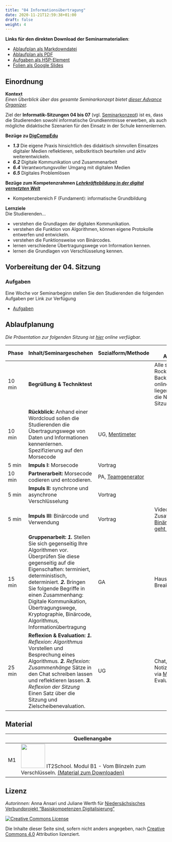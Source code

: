 ```yaml
---
title: "04 Informationsübertragung"
date: 2020-11-21T12:59:38+01:00
draft: false
weight: 4
---
```


**Links für den direkten Download der Seminarmaterialien**:
* [Ablaufplan als Markdowndatei]()
* [Ablaufplan als PDF]() 
* [Aufgaben als H5P-Element]()
* [Folien als Google Slides]()



## Einordnung 
**Kontext**   
*Einen Überblick über das gesamte Seminarkonzept bietet [dieser Advance Organizer](https://lehrerbildung.github.io/3_-seminarkonzept/ueberblick/).*

 Ziel der **Informatik-Sitzungen 04 bis 07** (vgl. [Seminarkonzept](https://lehrerbildung.github.io/3_-seminarkonzept/ueberblick/)) ist es, dass die Studierenden sowohl informatische Grundkenntnisse erwerben, als auch mögliche didaktische Szenarien für den Einsatz in der Schule kennenlernen.




**Bezüge zu [DigCompEdu](https://ec.europa.eu/jrc/en/digcompedu)**   
+ ***1.3*** Die eigene Praxis hinsichtlich des didaktisch sinnvollen Einsatzes digitaler Medien reflektieren, selbstkritisch beurteilen und aktiv weiterentwickeln.
+ ***6.2*** Digitale Kommunikation und Zusammenarbeit
+ ***6.4*** Verantwortungsvoller Umgang mit digitalen Medien
+ ***6.5*** Digitales Problemlösen


**Bezüge zum Kompetenzrahmen *[Lehrkräftebildung in der digital vernetzten Welt](http://www.lehrerbildungsverbund-niedersachsen.de/index.php?s=KompetenzrahmenLehrkraeftebildunginderdigitalvernetztenWelt)***   
+  Kompetenzbereich F (Fundament): informatische Grundbildung 

 **Lernziele**   
 Die Studierenden... 
+ verstehen die Grundlagen der digitalen Kommunikation.
+ verstehen die Funktion von Algorithmen, können eigene Protokolle entwerfen und entwickeln.
+ verstehen die Funktionsweise von Binärcodes.
+ lernen verschiedene Übertragungswege von Information kennen.
+ lernen die Grundlagen von Verschlüsselung kennen.




## Vorbereitung der 04. Sitzung
 
### Aufgaben
Eine Woche vor Seminarbeginn stellen Sie den Studierenden die folgenden  Aufgaben per Link zur Verfügung

* [Aufgaben](https://lehrerbildung.github.io/die_lehrveranstaltung_basiskompetenzen_digitalisierung/session4/session4_aufgaben/)



## Ablaufplanung
*Die Präsentation zur folgenden Sitzung ist [hier](https://docs.google.com/presentation/d/1NqjiGLKgyxN7rZCyOGr0JPp2GpRzRjncI89gZacbRz0/edit#slide=id.p) online verfügbar.*

| Phase | Inhalt/Seminargeschehen | Sozialform/Methode | Material & Anmerkungen |
| -------- | -------- | -------- | -------- |
|  10 min |  **Begrüßung & Techniktest** |  |Alle sind bei Rocket.Chat (als Backup) und im BBB online. Stift und Zettel liegen bereit, ebenso die Notizen aus der Sitzungsvorbereitung.  |
| 10 min | **Rückblick:** Anhand einer Wordcloud sollen die Studierenden die Übertragungswege von Daten und Informationen kennenlernen. Spezifizierung auf den Morsecode  |UG, [Mentimeter](https://www.mentimeter.com/)| |
| 5 min  | **Impuls I:**   Morsecode   | Vortrag || 
|  10 min | **Partnerarbeit:** Morsecode codieren und entcodieren.| PA, [Teamgenerator](https://www.jamestease.co.uk/team-generator/) |  |
| 5 min | **Impuls II:** synchrone und asynchrone Verschlüsselung| Vortrag ||
| 5 min | **Impuls III:** Binärcode und Verwendung | Vortrag |Video als Zusatzmaterial [Binärcode lesen so geht es richtig](https://www.youtube.com/watch?v=g4StGSsyMqg) | 
| 15 min | **Gruppenarbeit:** ***1.*** Stellen Sie sich gegenseitig Ihre Algorithmen vor. Überprüfen Sie diese gegenseitig auf die Eigenschaften: terminiert, deterministisch, determiniert. ***2.*** Bringen Sie folgende Begriffe in einen Zusammenhang: Digitale Kommunikation, Übertragungswege, Kryptographie, Binärcode, Algorithmus, Informationübertragung | GA | Hausaufgabe, Breakouträume |
| 25 min | **Reflexion & Evaluation:** ***1.** Reflexion: Algorithmus* Vorstellen und Besprechung eines Algorithmus. ***2.** Reflexion: Zusammenhänge* Sätze in den Chat schreiben lassen und reflektieren lassen. ***3.** Reflexion der Sitzung* Einen Satz über die Sitzung und Zielscheibenevaluation.| UG | Chat, geteilte Notizen, Evaluation via [Mentimeter](https://www.mentimeter.com/), Evaluation via [Oncoo](https://www.oncoo.de/oncoo.php)|

## Material  
|  | Quellenangabe | 
| -------- | -------- | 
| M1     |<a href="https://creativecommons.org/licenses/by-nc-sa/4.0/" target="_top"><img alt="" src="https://legalidadonline.com/wp-content/uploads/2019/04/Atribución-NoComercial-CompartirIgual-CC-BY-NC-SA-4.0.jpg" width="75px" /></a> IT2School. Modul B1 - Vom Blinzeln zum Verschlüsseln. [(Material zum Downloaden)](https://cs.uol.de/s/CdkRCgRtgB8YZ3F?path=%2F2_Basismodule%2FB1_Blinzeln) | 

	
## Lizenz
*Autorinnen:*  Anna Ansari und Juliane Werth für [Niedersächsisches Verbundprojekt “Basiskompetenzen Digitalisierung”](http://www.lehrerbildungsverbund-niedersachsen.de/index.php?s=ProjektBasiskompetenzenDigitalisierung)



<a rel="license" href="http://creativecommons.org/licenses/by/4.0/"><img alt="Creative Commons License" style="border-width:0" src="https://i.creativecommons.org/l/by/4.0/88x31.png" /></a><br/><p>Die Inhalte dieser Seite sind, sofern nicht anders angegeben, nach <a rel="license" href="http://creativecommons.org/licenses/by/4.0/">Creative Commons 4.0</a> Attribution lizenziert.</p>


